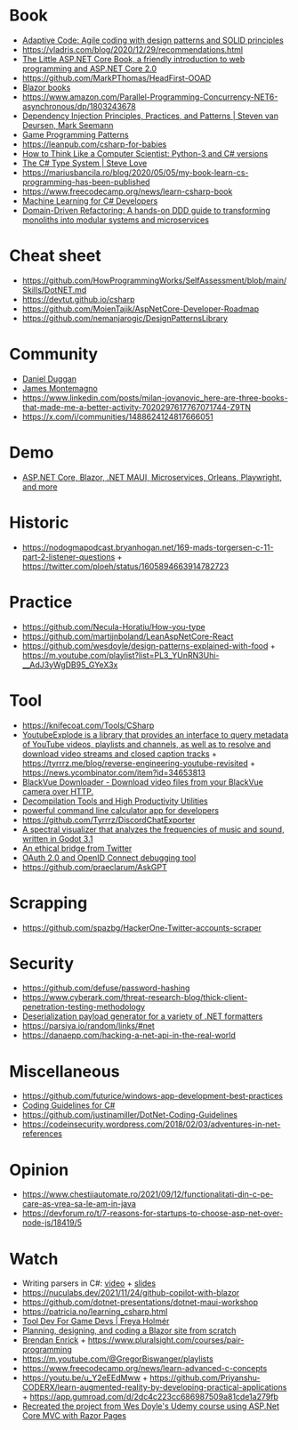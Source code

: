 # Book

- [Adaptive Code: Agile coding with design patterns and SOLID principles](https://www.amazon.com/Adaptive-Code-principles-Developer-Practices/dp/1509302581)
- https://vladris.com/blog/2020/12/29/recommendations.html
- [The Little ASP.NET Core Book, a friendly introduction to web programming and ASP.NET Core 2.0](https://github.com/nbarbettini/little-aspnetcore-book)
- https://github.com/MarkPThomas/HeadFirst-OOAD
- [Blazor books](https://twitter.com/Telerik/status/1560302174470553602)
- https://www.amazon.com/Parallel-Programming-Concurrency-NET6-asynchronous/dp/1803243678
- [Dependency Injection Principles, Practices, and Patterns | Steven van Deursen, Mark Seemann ](https://twitter.com/DrewTheDev1/status/1565010009217531909)
- [Game Programming Patterns](https://github.com/Habrador/Unity-Programming-Patterns)
- https://leanpub.com/csharp-for-babies
- [How to Think Like a Computer Scientist: Python-3 and C# versions](https://github.com/cspwcspw/books)
- [The C# Type System | Steve Love](https://nostarch.com/c-type-system)
- https://mariusbancila.ro/blog/2020/05/05/my-book-learn-cs-programming-has-been-published
- https://www.freecodecamp.org/news/learn-csharp-book
- [Machine Learning for C# Developers](https://enews.manning.com/q/dKTx3aqp-F1dXXObneYpKKtqhwr5Pc3Bbc0OtNuzy7OGNLWQ7snF6EgVX)
- [Domain-Driven Refactoring: A hands-on DDD guide to transforming monoliths into modular systems and microservices](https://www.packtpub.com/en-us/product/domain-driven-refactoring-9781835889114)

# Cheat sheet

- https://github.com/HowProgrammingWorks/SelfAssessment/blob/main/Skills/DotNET.md
- https://devtut.github.io/csharp
- https://github.com/MoienTajik/AspNetCore-Developer-Roadmap
- https://github.com/nemanjarogic/DesignPatternsLibrary

# Community

- [Daniel Duggan](https://www.patreon.com/_RastaMouse)
- [James Montemagno](https://m.youtube.com/c/JamesMontemagno/playlists)
- https://www.linkedin.com/posts/milan-jovanovic_here-are-three-books-that-made-me-a-better-activity-7020297617767071744-Z9TN
- https://x.com/i/communities/1488624124817666051

# Demo

- [ASP.NET Core, Blazor, .NET MAUI, Microservices, Orleans, Playwright, and more](https://github.com/microsoft/dotnet-podcasts)

# Historic

- https://nodogmapodcast.bryanhogan.net/169-mads-torgersen-c-11-part-2-listener-questions + https://twitter.com/ploeh/status/1605894663914782723

# Practice

- https://github.com/Necula-Horatiu/How-you-type
- https://github.com/martijnboland/LeanAspNetCore-React
- https://github.com/wesdoyle/design-patterns-explained-with-food + https://m.youtube.com/playlist?list=PL3_YUnRN3Uhi-__AdJ3yWgDB95_GYeX3x

# Tool

- https://knifecoat.com/Tools/CSharp
- [YoutubeExplode is a library that provides an interface to query metadata of YouTube videos, playlists and channels, as well as to resolve and download video streams and closed caption tracks](https://github.com/Tyrrrz/YoutubeExplode) + https://tyrrrz.me/blog/reverse-engineering-youtube-revisited + https://news.ycombinator.com/item?id=34653813
- [BlackVue Downloader - Download video files from your BlackVue camera over HTTP.](https://github.com/morrisonbrett/BlackVueDownloader)
- [Decompilation Tools and High Productivity Utilities](https://github.com/badamczewski/PowerUp)
- [powerful command line calculator app for developers](https://github.com/xoofx/kalk)
- https://github.com/Tyrrrz/DiscordChatExporter
- [A spectral visualizer that analyzes the frequencies of music and sound, written in Godot 3.1](https://github.com/Bauxitedev/spectral-visualizer)
- [An ethical bridge from Twitter](https://github.com/NicolasConstant/BirdsiteLive)
- [OAuth 2.0 and OpenID Connect debugging tool](https://github.com/nbarbettini/oidc-debugger)
- https://github.com/praeclarum/AskGPT

# Scrapping

- https://github.com/spazbg/HackerOne-Twitter-accounts-scraper

# Security

- https://github.com/defuse/password-hashing
- https://www.cyberark.com/threat-research-blog/thick-client-penetration-testing-methodology
- [Deserialization payload generator for a variety of .NET formatters](https://github.com/pwntester/ysoserial.net)
- https://parsiya.io/random/links/#net
- https://danaepp.com/hacking-a-net-api-in-the-real-world

# Miscellaneous

- https://github.com/futurice/windows-app-development-best-practices
- [Coding Guidelines for C#](https://github.com/justinamiller/Coding-Standards)
- https://github.com/justinamiller/DotNet-Coding-Guidelines
- https://codeinsecurity.wordpress.com/2018/02/03/adventures-in-net-references

# Opinion

- https://www.chestiiautomate.ro/2021/09/12/functionalitati-din-c-pe-care-as-vrea-sa-le-am-in-java
- https://devforum.ro/t/7-reasons-for-startups-to-choose-asp-net-over-node-js/18419/5

# Watch

- Writing parsers in C#: [video](https://m.youtube.com/watch?v=_yz1DRNpmPo) + [slides](https://www.slideshare.net/AlexeyGolub/alexey-golub-writing-parsers-in-c-3shape-meetup)
- https://nuculabs.dev/2021/11/24/github-copilot-with-blazor
- https://github.com/dotnet-presentations/dotnet-maui-workshop
- https://patricia.no/learning_csharp.html
- [Tool Dev For Game Devs | Freya Holmér](https://m.youtube.com/playlist?list=PLImQaTpSAdsBKEkUvKxw6p0tpwl7ylw0d)
- [Planning, designing, and coding a Blazor site from scratch](https://m.youtube.com/playlist?list=PLVtyebq5FL-lC_Dmx1wsEoptYILITM4vI)
- [Brendan Enrick](https://m.youtube.com/c/DevChatter/playlists) + https://www.pluralsight.com/courses/pair-programming
- https://m.youtube.com/@GregorBiswanger/playlists
- https://www.freecodecamp.org/news/learn-advanced-c-concepts
- https://youtu.be/u_Y2eEEdMww + https://github.com/Priyanshu-CODERX/learn-augmented-reality-by-developing-practical-applications + https://app.gumroad.com/d/2dc4c223cc686987509a81cde1a279fb
- [Recreated the project from Wes Doyle's Udemy course using ASP.Net Core MVC with Razor Pages](https://github.com/vishavish/Product-Management-System)
